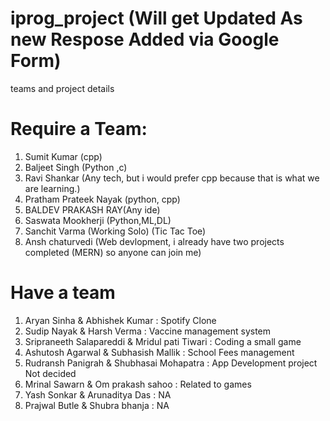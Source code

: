 # iprog_project (Will get Updated As new Respose Added via Google Form)
teams and project details
# Require a Team:
1. Sumit Kumar (cpp)
2. Baljeet Singh (Python ,c)
3. Ravi Shankar (Any tech, but i would prefer cpp because that is what we are learning.)
4. Pratham Prateek Nayak (python, cpp)
5. BALDEV PRAKASH RAY(Any ide)
6. Saswata Mookherji (Python,ML,DL)
7. Sanchit Varma (Working Solo) (Tic Tac Toe)
8. Ansh chaturvedi (Web devlopment, i already have two projects completed (MERN) so anyone can join me)

# Have a team
1. Aryan Sinha & Abhishek Kumar : Spotify Clone
2. Sudip Nayak & Harsh Verma : Vaccine management system
3. Sripraneeth Salapareddi & Mridul pati Tiwari : Coding a small game
4. Ashutosh Agarwal & Subhasish Mallik : School Fees management
5. Rudransh Panigrah & Shubhasai Mohapatra : App Development project Not decided
6. Mrinal Sawarn & Om prakash sahoo : Related to games
7. Yash Sonkar & Arunaditya Das : NA
8. Prajwal Butle & Shubra bhanja  : NA
